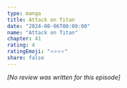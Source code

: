 ```yaml
---
type: manga
title: Attack on Titan
date: "2024-08-06T00:00:00"
name: "Attack on Titan"
chapter: 41
rating: 4
ratingEmoji: "⭐️⭐️⭐️⭐️"
share: false
---
```


_[No review was written for this episode]_
